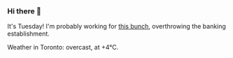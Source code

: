 ### Hi there :wave:

It's Tuesday! I'm probably working for [this bunch](https://github.com/kohofinancial), overthrowing the banking establishment.

Weather in Toronto: overcast, at +4°C.
